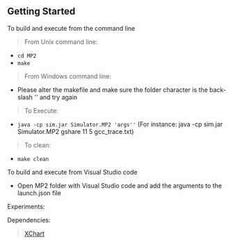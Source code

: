 ## Getting Started

To build and execute from the command line

> From Unix command line: 

- `cd MP2`
- `make`

> From Windows command line:

- Please alter the makefile and make sure the folder character is the back-slash '\' and try again

> To Execute:

- `java -cp sim.jar Simulator.MP2 'args''` (For instance: java -cp sim.jar Simulator.MP2 gshare 11 5 gcc_trace.txt)

> To clean:

- `make clean`

To build and execute from Visual Studio code

- Open MP2 folder with Visual Studio code and add the arguments to the launch.json file

Experiments:

Dependencies:

> [XChart](https://github.com/knowm/XChart)
